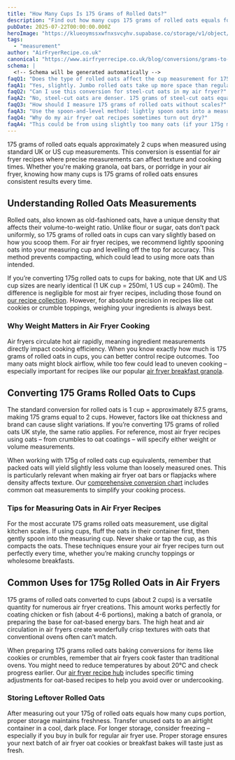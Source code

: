 ```yaml
---
title: "How Many Cups Is 175 Grams of Rolled Oats?"
description: "Find out how many cups 175 grams of rolled oats equals for perfect air fryer recipes. Includes UK/US conversions and handy measurement tips for consistent results."
pubDate: 2025-07-22T00:00:00.000Z
heroImage: "https://klueoymssxwfnxsvcyhv.supabase.co/storage/v1/object/public/Shmucket/how-many-cups-is-175-grams-of-rolled-oats.png"
tags:
  - "measurement"
author: "AirFryerRecipe.co.uk"
canonical: "https://www.airfryerrecipe.co.uk/blog/conversions/grams-to-cups/how-many-cups-is-175-grams-of-rolled-oats"
schema: |
  <!-- Schema will be generated automatically -->
faqQ1: "Does the type of rolled oats affect the cup measurement for 175 grams?"
faqA1: "Yes, slightly. Jumbo rolled oats take up more space than regular rolled oats, so 175 grams might measure just under 2 cups for thicker varieties. For most standard rolled oats used in air fryer recipes, the 2 cups measurement holds true."
faqQ2: "Can I use this conversion for steel-cut oats in my air fryer?"
faqA2: "No, steel-cut oats are denser. 175 grams of steel-cut oats equals about 1 1/4 cups. They also require different cooking times in air fryer recipes compared to rolled oats, so adjust both measurement and timing accordingly."
faqQ3: "How should I measure 175 grams of rolled oats without scales?"
faqA3: "Use the spoon-and-level method: lightly spoon oats into a measuring cup until heaping, then level off with a straight edge. Two properly measured cups will approximate 175 grams of rolled oats for most air fryer recipes."
faqQ4: "Why do my air fryer oat recipes sometimes turn out dry?"
faqA4: "This could be from using slightly too many oats (if your 175g measurement was packed). In air fryers, precise measurements matter more as the rapid air circulation can quickly dry out ingredients. Try reducing by 1-2 tablespoons per cup or spritzing with oil before cooking."
---
```

<p>175 grams of rolled oats equals approximately 2 cups when measured using standard UK or US cup measurements. This conversion is essential for air fryer recipes where precise measurements can affect texture and cooking times. Whether you're making granola, oat bars, or porridge in your air fryer, knowing how many cups is 175 grams of rolled oats ensures consistent results every time.</p>

<h2>Understanding Rolled Oats Measurements</h2>
<p>Rolled oats, also known as old-fashioned oats, have a unique density that affects their volume-to-weight ratio. Unlike flour or sugar, oats don’t pack uniformly, so 175 grams of rolled oats in cups can vary slightly based on how you scoop them. For air fryer recipes, we recommend lightly spooning oats into your measuring cup and levelling off the top for accuracy. This method prevents compacting, which could lead to using more oats than intended.</p>
<p>If you’re converting 175g rolled oats to cups for baking, note that UK and US cup sizes are nearly identical (1 UK cup = 250ml, 1 US cup = 240ml). The difference is negligible for most air fryer recipes, including those found on <a href=https://www.airfryerrecipe.co.uk/recipes>our recipe collection</a>. However, for absolute precision in recipes like oat cookies or crumble toppings, weighing your ingredients is always best.</p>

<h3>Why Weight Matters in Air Fryer Cooking</h3>
<p>Air fryers circulate hot air rapidly, meaning ingredient measurements directly impact cooking efficiency. When you know exactly how much is 175 grams of rolled oats in cups, you can better control recipe outcomes. Too many oats might block airflow, while too few could lead to uneven cooking – especially important for recipes like our popular <a href=https://www.airfryerrecipe.co.uk/recipe-category/breakfast>air fryer breakfast granola</a>.</p>

<h2>Converting 175 Grams Rolled Oats to Cups</h2>
<p>The standard conversion for rolled oats is 1 cup = approximately 87.5 grams, making 175 grams equal to 2 cups. However, factors like oat thickness and brand can cause slight variations. If you’re converting 175 grams of rolled oats UK style, the same ratio applies. For reference, most air fryer recipes using oats – from crumbles to oat coatings – will specify either weight or volume measurements.</p>
<p>When working with 175g of rolled oats cup equivalents, remember that packed oats will yield slightly less volume than loosely measured ones. This is particularly relevant when making air fryer oat bars or flapjacks where density affects texture. Our <a href=https://www.airfryerrecipe.co.uk/air-fryer-conversion-chart>comprehensive conversion chart</a> includes common oat measurements to simplify your cooking process.</p>

<h3>Tips for Measuring Oats in Air Fryer Recipes</h3>
<p>For the most accurate 175 grams rolled oats measurement, use digital kitchen scales. If using cups, fluff the oats in their container first, then gently spoon into the measuring cup. Never shake or tap the cup, as this compacts the oats. These techniques ensure your air fryer recipes turn out perfectly every time, whether you’re making crunchy toppings or wholesome breakfasts.</p>

<h2>Common Uses for 175g Rolled Oats in Air Fryers</h2>
<p>175 grams of rolled oats converted to cups (about 2 cups) is a versatile quantity for numerous air fryer creations. This amount works perfectly for coating chicken or fish (about 4-6 portions), making a batch of granola, or preparing the base for oat-based energy bars. The high heat and air circulation in air fryers create wonderfully crisp textures with oats that conventional ovens often can’t match.</p>
<p>When preparing 175 grams rolled oats baking conversions for items like cookies or crumbles, remember that air fryers cook faster than traditional ovens. You might need to reduce temperatures by about 20°C and check progress earlier. Our <a href=https://www.airfryerrecipe.co.uk>air fryer recipe hub</a> includes specific timing adjustments for oat-based recipes to help you avoid over or undercooking.</p>

<h3>Storing Leftover Rolled Oats</h3>
<p>After measuring out your 175g of rolled oats equals how many cups portion, proper storage maintains freshness. Transfer unused oats to an airtight container in a cool, dark place. For longer storage, consider freezing – especially if you buy in bulk for regular air fryer use. Proper storage ensures your next batch of air fryer oat cookies or breakfast bakes will taste just as fresh.</p>
